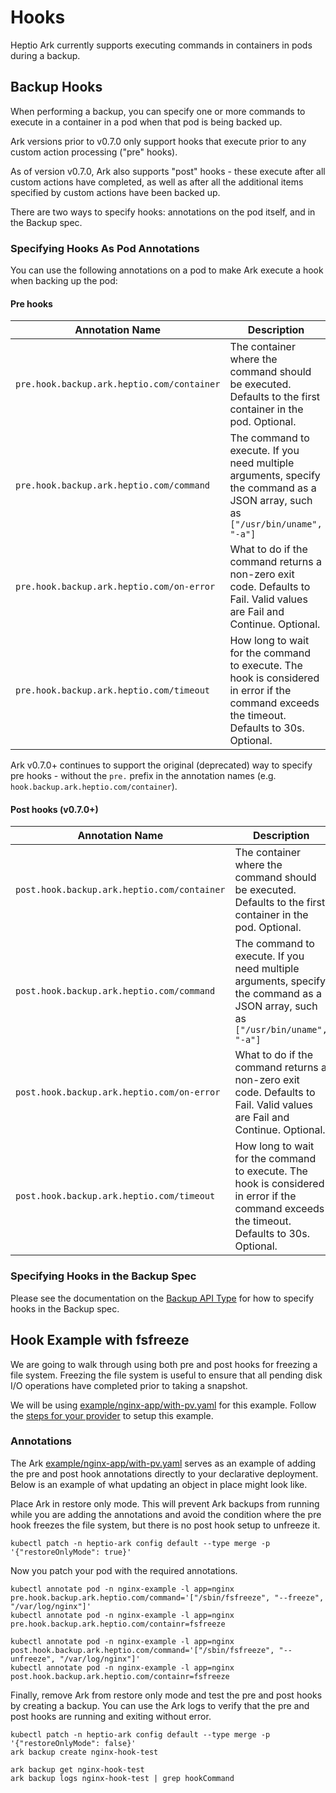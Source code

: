 # Hooks

Heptio Ark currently supports executing commands in containers in pods during a backup.

## Backup Hooks

When performing a backup, you can specify one or more commands to execute in a container in a pod
when that pod is being backed up.

Ark versions prior to v0.7.0 only support hooks that execute prior to any custom action processing
("pre" hooks).

As of version v0.7.0, Ark also supports "post" hooks - these execute after all custom actions have
completed, as well as after all the additional items specified by custom actions have been backed
up.

There are two ways to specify hooks: annotations on the pod itself, and in the Backup spec.

### Specifying Hooks As Pod Annotations

You can use the following annotations on a pod to make Ark execute a hook when backing up the pod:

#### Pre hooks

| Annotation Name | Description |
| --- | --- |
| `pre.hook.backup.ark.heptio.com/container` | The container where the command should be executed.  Defaults to the first container in the pod. Optional. |
| `pre.hook.backup.ark.heptio.com/command` | The command to execute. If you need multiple arguments, specify the command as a JSON array, such as `["/usr/bin/uname", "-a"]` |
| `pre.hook.backup.ark.heptio.com/on-error` | What to do if the command returns a non-zero exit code.  Defaults to Fail. Valid values are Fail and Continue. Optional. |
| `pre.hook.backup.ark.heptio.com/timeout` | How long to wait for the command to execute. The hook is considered in error if the command exceeds the timeout. Defaults to 30s. Optional. |

Ark v0.7.0+ continues to support the original (deprecated) way to specify pre hooks - without the
`pre.` prefix in the annotation names (e.g. `hook.backup.ark.heptio.com/container`).

#### Post hooks (v0.7.0+)

| Annotation Name | Description |
| --- | --- |
| `post.hook.backup.ark.heptio.com/container` | The container where the command should be executed.  Defaults to the first container in the pod. Optional. |
| `post.hook.backup.ark.heptio.com/command` | The command to execute. If you need multiple arguments, specify the command as a JSON array, such as `["/usr/bin/uname", "-a"]` |
| `post.hook.backup.ark.heptio.com/on-error` | What to do if the command returns a non-zero exit code.  Defaults to Fail. Valid values are Fail and Continue. Optional. |
| `post.hook.backup.ark.heptio.com/timeout` | How long to wait for the command to execute. The hook is considered in error if the command exceeds the timeout. Defaults to 30s. Optional. |

### Specifying Hooks in the Backup Spec

Please see the documentation on the [Backup API Type][1] for how to specify hooks in the Backup
spec.

## Hook Example with fsfreeze

We are going to walk through using both pre and post hooks for freezing a file system. Freezing the
file system is useful to ensure that all pending disk I/O operations have completed prior to taking a snapshot.

We will be using [example/nginx-app/with-pv.yaml][2] for this example. Follow the [steps for your provider][3] to
setup this example.

### Annotations

The Ark [example/nginx-app/with-pv.yaml][2] serves as an example of adding the pre and post hook annotations directly
to your declarative deployment. Below is an example of what updating an object in place might look like.

Place Ark in restore only mode. This will prevent Ark backups from running while you are adding the
annotations and avoid the condition where the pre hook freezes the file system, but there is no
post hook setup to unfreeze it.

```shell
kubectl patch -n heptio-ark config default --type merge -p '{"restoreOnlyMode": true}'
```

Now you patch your pod with the required annotations.

```shell
kubectl annotate pod -n nginx-example -l app=nginx pre.hook.backup.ark.heptio.com/command='["/sbin/fsfreeze", "--freeze", "/var/log/nginx"]'
kubectl annotate pod -n nginx-example -l app=nginx pre.hook.backup.ark.heptio.com/containr=fsfreeze

kubectl annotate pod -n nginx-example -l app=nginx post.hook.backup.ark.heptio.com/command='["/sbin/fsfreeze", "--unfreeze", "/var/log/nginx"]'
kubectl annotate pod -n nginx-example -l app=nginx post.hook.backup.ark.heptio.com/containr=fsfreeze
```

Finally, remove Ark from restore only mode and test the pre and post hooks by creating a backup. You can use the Ark logs to verify that the pre and post
hooks are running and exiting without error.

```shell
kubectl patch -n heptio-ark config default --type merge -p '{"restoreOnlyMode": false}'
ark backup create nginx-hook-test

ark backup get nginx-hook-test
ark backup logs nginx-hook-test | grep hookCommand
```


[1]: api-types/backup.md
[2]: https://github.com/heptio/ark/blob/master/examples/nginx-app/with-pv.yaml
[3]: cloud-common.md
